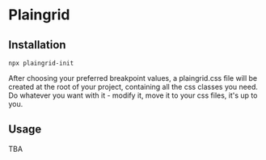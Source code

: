 # Plaingrid

## Installation

```
npx plaingrid-init
```

After choosing your preferred breakpoint values, a plaingrid.css file will be created at the root of your project, containing all the css classes you need. Do whatever you want with it - modify it, move it to your css files, it's up to you.

## Usage

TBA
